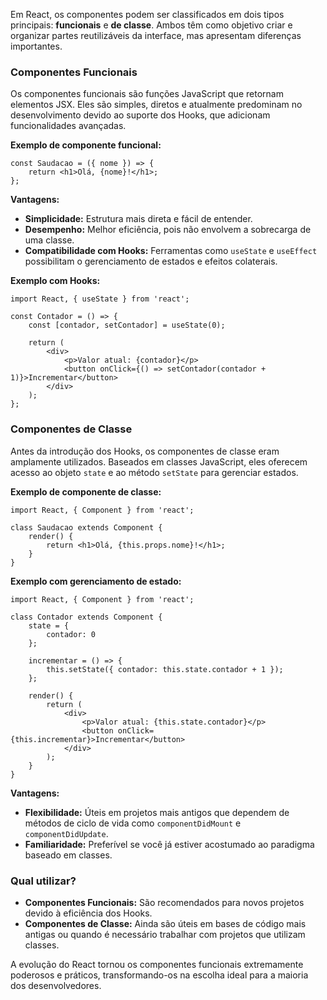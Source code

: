 Em React, os componentes podem ser classificados em dois tipos principais: **funcionais** e **de classe**. Ambos têm como objetivo criar e organizar partes reutilizáveis da interface, mas apresentam diferenças importantes.

### **Componentes Funcionais**

Os componentes funcionais são funções JavaScript que retornam elementos JSX. Eles são simples, diretos e atualmente predominam no desenvolvimento devido ao suporte dos Hooks, que adicionam funcionalidades avançadas.

**Exemplo de componente funcional:**

```
const Saudacao = ({ nome }) => {
    return <h1>Olá, {nome}!</h1>;
};
```

**Vantagens:**
- **Simplicidade:** Estrutura mais direta e fácil de entender.
- **Desempenho:** Melhor eficiência, pois não envolvem a sobrecarga de uma classe.
- **Compatibilidade com Hooks:** Ferramentas como `useState` e `useEffect` possibilitam o gerenciamento de estados e efeitos colaterais.

**Exemplo com Hooks:**

```
import React, { useState } from 'react';

const Contador = () => {
    const [contador, setContador] = useState(0);

    return (
        <div>
            <p>Valor atual: {contador}</p>
            <button onClick={() => setContador(contador + 1)}>Incrementar</button>
        </div>
    );
};
```

### **Componentes de Classe**

Antes da introdução dos Hooks, os componentes de classe eram amplamente utilizados. Baseados em classes JavaScript, eles oferecem acesso ao objeto `state` e ao método `setState` para gerenciar estados.

**Exemplo de componente de classe:**

```
import React, { Component } from 'react';

class Saudacao extends Component {
    render() {
        return <h1>Olá, {this.props.nome}!</h1>;
    }
}
```

**Exemplo com gerenciamento de estado:**

```
import React, { Component } from 'react';

class Contador extends Component {
    state = {
        contador: 0
    };

    incrementar = () => {
        this.setState({ contador: this.state.contador + 1 });
    };

    render() {
        return (
            <div>
                <p>Valor atual: {this.state.contador}</p>
                <button onClick={this.incrementar}>Incrementar</button>
            </div>
        );
    }
}
```

**Vantagens:**
- **Flexibilidade:** Úteis em projetos mais antigos que dependem de métodos de ciclo de vida como `componentDidMount` e `componentDidUpdate`.
- **Familiaridade:** Preferível se você já estiver acostumado ao paradigma baseado em classes.
### **Qual utilizar?**

- **Componentes Funcionais:** São recomendados para novos projetos devido à eficiência dos Hooks.
- **Componentes de Classe:** Ainda são úteis em bases de código mais antigas ou quando é necessário trabalhar com projetos que utilizam classes.

A evolução do React tornou os componentes funcionais extremamente poderosos e práticos, transformando-os na escolha ideal para a maioria dos desenvolvedores.


